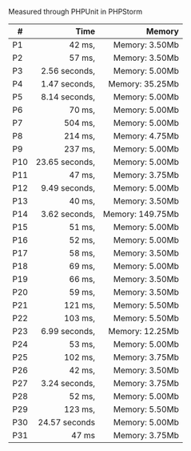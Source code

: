 
Measured through PHPUnit in PHPStorm    

|  #  | Time          |  Memory            |
| --- | ------------: | -----------------: |
| P1  | 42 ms,        | Memory: 3.50Mb     |
| P2  | 57 ms,        | Memory: 3.50Mb     |
| P3  | 2.56 seconds, | Memory: 5.00Mb     |
| P4  | 1.47 seconds, | Memory: 35.25Mb    |
| P5  | 8.14 seconds, | Memory: 5.00Mb     |
| P6  | 70 ms,        | Memory: 5.00Mb     |
| P7  | 504 ms,       | Memory: 5.00Mb     |
| P8  | 214 ms,       | Memory: 4.75Mb     |
| P9  | 237 ms,       | Memory: 5.00Mb     |
| P10 | 23.65 seconds,| Memory: 5.00Mb     |
| P11 | 47 ms,        | Memory: 3.75Mb     |
| P12 | 9.49 seconds, | Memory: 5.00Mb     |
| P13 | 40 ms,        | Memory: 3.50Mb     |
| P14 | 3.62 seconds, | Memory: 149.75Mb   |
| P15 | 51 ms,        | Memory: 5.00Mb     |
| P16 | 52 ms,        | Memory: 5.00Mb     |
| P17 | 58 ms,        | Memory: 3.50Mb     |
| P18 | 69 ms,        | Memory: 5.00Mb     |
| P19 | 66 ms,        | Memory: 3.50Mb     |
| P20 | 59 ms,        | Memory: 3.50Mb     |
| P21 | 121 ms,       | Memory: 5.50Mb     |
| P22 | 103 ms,       | Memory: 5.50Mb     |
| P23 | 6.99 seconds, | Memory: 12.25Mb    |
| P24 | 53 ms,        | Memory: 5.00Mb     |
| P25 | 102 ms,       | Memory: 3.75Mb     |
| P26 | 42 ms,        | Memory: 3.50Mb     |
| P27 | 3.24 seconds, | Memory: 3.75Mb     |
| P28 | 52 ms,        | Memory: 5.00Mb     |
| P29 | 123 ms,       | Memory: 5.50Mb     |
| P30 | 24.57 seconds | Memory: 5.00Mb     |
| P31 | 47 ms         | Memory: 3.75Mb     |
